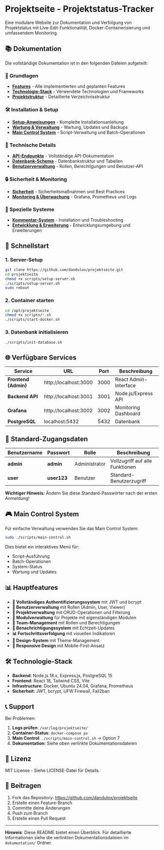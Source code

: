 # Projektseite - Projektstatus-Tracker

Eine modulare Website zur Dokumentation und Verfolgung von Projektstatus mit Live-Edit-Funktionalität, Docker-Containerisierung und umfassendem Monitoring.

## 📚 Dokumentation

Die vollständige Dokumentation ist in den folgenden Dateien aufgeteilt:

### 🚀 Grundlagen
- **[Features](dokumentation/features.md)** - Alle implementierten und geplanten Features
- **[Technologie-Stack](dokumentation/technologie-stack.md)** - Verwendete Technologien und Frameworks
- **[Projektstruktur](dokumentation/projektstruktur.md)** - Detaillierte Verzeichnisstruktur

### 🛠️ Installation & Setup
- **[Setup-Anweisungen](dokumentation/setup-anweisungen.md)** - Komplette Installationsanleitung
- **[Wartung & Verwaltung](dokumentation/wartung-verwaltung.md)** - Wartung, Updates und Backups
- **[Main Control System](dokumentation/main-control-system.md)** - Script-Verwaltung und Batch-Operationen

### 🔧 Technische Details
- **[API-Endpunkte](dokumentation/api-endpunkte.md)** - Vollständige API-Dokumentation
- **[Datenbank-Schema](dokumentation/datenbank-schema.md)** - Datenbankstruktur und Tabellen
- **[Benutzerverwaltung](dokumentation/benutzerverwaltung.md)** - Rollen, Berechtigungen und Benutzer-API

### 🔒 Sicherheit & Monitoring
- **[Sicherheit](dokumentation/sicherheit.md)** - Sicherheitsmaßnahmen und Best Practices
- **[Monitoring & Überwachung](dokumentation/monitoring-ueberwachung.md)** - Grafana, Prometheus und Logs

### 🐛 Spezielle Systeme
- **[Kommentar-System](dokumentation/kommentar-system.md)** - Installation und Troubleshooting
- **[Entwicklung & Erweiterung](dokumentation/entwicklung-erweiterung.md)** - Entwicklungsumgebung und Erweiterungen

## 🚀 Schnellstart

### 1. Server-Setup
```bash
git clone https://github.com/dandulox/projektseite.git
cd projektseite
chmod +x scripts/setup-server.sh
./scripts/setup-server.sh
sudo reboot
```

### 2. Container starten
```bash
cd /opt/projektseite
chmod +x scripts/*.sh
./scripts/start-docker.sh
```

### 3. Datenbank initialisieren
```bash
./scripts/init-database.sh
```

## 🌐 Verfügbare Services

| Service | URL | Port | Beschreibung |
|---------|-----|-------|--------------|
| **Frontend (Admin)** | http://localhost:3000 | 3000 | React Admin-Interface |
| **Backend API** | http://localhost:3001 | 3001 | Node.js/Express API |
| **Grafana** | http://localhost:3002 | 3002 | Monitoring Dashboard |
| **PostgreSQL** | localhost:5432 | 5432 | Datenbank |

## 🔐 Standard-Zugangsdaten

| Benutzername | Passwort | Rolle | Beschreibung |
|--------------|----------|-------|--------------|
| **admin** | **admin** | Administrator | Vollzugriff auf alle Funktionen |
| **user** | **user123** | Benutzer | Standard-Benutzerzugriff |

**Wichtiger Hinweis:** Ändern Sie diese Standard-Passwörter nach der ersten Anmeldung!

## 🎮 Main Control System

Für einfache Verwaltung verwenden Sie das Main Control System:

```bash
sudo ./scripts/main-control.sh
```

Dies bietet ein interaktives Menü für:
- Script-Ausführung
- Batch-Operationen
- System-Status
- Wartung und Updates

## 📊 Hauptfeatures

- **🔐 Vollständiges Authentifizierungssystem** mit JWT und bcrypt
- **👥 Benutzerverwaltung** mit Rollen (Admin, User, Viewer)
- **📁 Projektverwaltung** mit CRUD-Operationen und Filterung
- **🧩 Modulverwaltung** für Projekte mit eigenständigen Modulen
- **👥 Team-Management** mit Rollen und Berechtigungen
- **🔔 Benachrichtigungssystem** mit Echtzeit-Updates
- **📊 Fortschrittsverfolgung** mit visuellen Indikatoren
- **🎨 Design-System** mit Theme-Management
- **📱 Responsive Design** mit Mobile-First-Ansatz

## 🛠️ Technologie-Stack

- **Backend**: Node.js 18.x, Express.js, PostgreSQL 15
- **Frontend**: React 18, Tailwind CSS, Vite
- **Infrastructure**: Docker, Ubuntu 24.04, Grafana, Prometheus
- **Sicherheit**: JWT, bcrypt, UFW Firewall, Fail2ban

## 📞 Support

Bei Problemen:
1. **Logs prüfen**: `/var/log/projektseite/`
2. **Container-Status**: `docker-compose ps`
3. **Main Control**: `./scripts/main-control.sh` → Option 7
4. **Dokumentation**: Siehe oben verlinkte Dokumentationsdateien

## 📄 Lizenz

MIT License - Siehe LICENSE-Datei für Details.

## 🤝 Beitragen

1. Fork das Repository: https://github.com/dandulox/projektseite
2. Erstelle einen Feature-Branch
3. Committe deine Änderungen
4. Push zum Branch
5. Erstelle einen Pull Request

---

**Hinweis**: Diese README bietet einen Überblick. Für detaillierte Informationen siehe die verlinkten Dokumentationsdateien im `dokumentation/` Ordner.